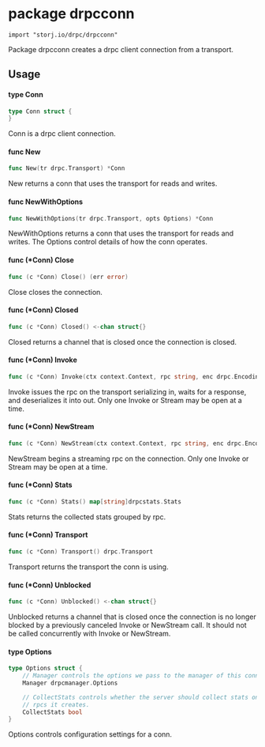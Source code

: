 # package drpcconn

`import "storj.io/drpc/drpcconn"`

Package drpcconn creates a drpc client connection from a transport.

## Usage

#### type Conn

```go
type Conn struct {
}
```

Conn is a drpc client connection.

#### func  New

```go
func New(tr drpc.Transport) *Conn
```
New returns a conn that uses the transport for reads and writes.

#### func  NewWithOptions

```go
func NewWithOptions(tr drpc.Transport, opts Options) *Conn
```
NewWithOptions returns a conn that uses the transport for reads and writes. The
Options control details of how the conn operates.

#### func (*Conn) Close

```go
func (c *Conn) Close() (err error)
```
Close closes the connection.

#### func (*Conn) Closed

```go
func (c *Conn) Closed() <-chan struct{}
```
Closed returns a channel that is closed once the connection is closed.

#### func (*Conn) Invoke

```go
func (c *Conn) Invoke(ctx context.Context, rpc string, enc drpc.Encoding, in, out drpc.Message) (err error)
```
Invoke issues the rpc on the transport serializing in, waits for a response, and
deserializes it into out. Only one Invoke or Stream may be open at a time.

#### func (*Conn) NewStream

```go
func (c *Conn) NewStream(ctx context.Context, rpc string, enc drpc.Encoding) (_ drpc.Stream, err error)
```
NewStream begins a streaming rpc on the connection. Only one Invoke or Stream
may be open at a time.

#### func (*Conn) Stats

```go
func (c *Conn) Stats() map[string]drpcstats.Stats
```
Stats returns the collected stats grouped by rpc.

#### func (*Conn) Transport

```go
func (c *Conn) Transport() drpc.Transport
```
Transport returns the transport the conn is using.

#### func (*Conn) Unblocked

```go
func (c *Conn) Unblocked() <-chan struct{}
```
Unblocked returns a channel that is closed once the connection is no longer
blocked by a previously canceled Invoke or NewStream call. It should not be
called concurrently with Invoke or NewStream.

#### type Options

```go
type Options struct {
	// Manager controls the options we pass to the manager of this conn.
	Manager drpcmanager.Options

	// CollectStats controls whether the server should collect stats on the
	// rpcs it creates.
	CollectStats bool
}
```

Options controls configuration settings for a conn.

